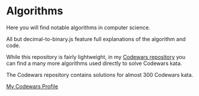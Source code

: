 # Algorithms

Here you will find notable algorithms in computer science.

All but decimal-to-binary.js feature full explanations of the algorithm and code.

While this repository is fairly lightweight, in my [Codewars repository](https://github.com/malachispencer/codewars) you can find a many more algorithms used directly to solve Codewars kata.

The Codewars repository contains solutions for almost 300 Codewars kata.

[My Codewars Profile](https://www.codewars.com/users/mjsspencer)